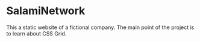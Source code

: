 # SalamiNetwork
This a static website of a fictional company. The main point of the project is to learn about CSS Grid.
